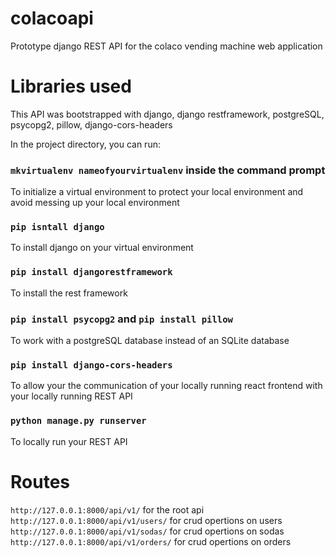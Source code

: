 # colacoapi

Prototype django REST API for the colaco vending machine web application

# Libraries used
This API was bootstrapped with django, django restframework, postgreSQL, psycopg2, pillow, django-cors-headers

In the project directory, you can run:

### `mkvirtualenv nameofyourvirtualenv` inside the command prompt

To initialize a virtual environment to protect your local environment and avoid messing up your local environment

### `pip isntall django`

To install django on your virtual environment

### `pip install djangorestframework`

To install the rest framework

### `pip install psycopg2` and `pip install pillow`

To work with a postgreSQL database instead of an SQLite database

### `pip install django-cors-headers`

To allow your the communication of your locally running react frontend with your locally running REST API

### `python manage.py runserver`

To locally run your  REST API

# Routes

`http://127.0.0.1:8000/api/v1/` for the root api
`http://127.0.0.1:8000/api/v1/users/` for crud opertions on users
`http://127.0.0.1:8000/api/v1/sodas/` for crud opertions on sodas
`http://127.0.0.1:8000/api/v1/orders/` for crud opertions on orders



 
